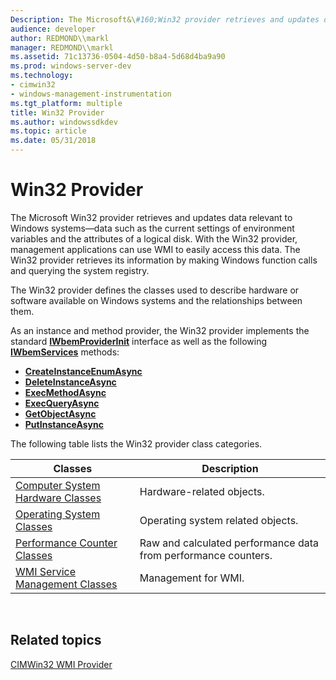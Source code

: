 ```yaml
---
Description: The Microsoft&\#160;Win32 provider retrieves and updates data relevant to Windows systems&\#8212;data such as the current settings of environment variables and the attributes of a logical disk.
audience: developer
author: REDMOND\\markl
manager: REDMOND\\markl
ms.assetid: 71c13736-0504-4d50-b8a4-5d68d4ba9a90
ms.prod: windows-server-dev
ms.technology:
- cimwin32
- windows-management-instrumentation
ms.tgt_platform: multiple
title: Win32 Provider
ms.author: windowssdkdev
ms.topic: article
ms.date: 05/31/2018
---
```


# Win32 Provider

The Microsoft Win32 provider retrieves and updates data relevant to Windows systems—data such as the current settings of environment variables and the attributes of a logical disk. With the Win32 provider, management applications can use WMI to easily access this data. The Win32 provider retrieves its information by making Windows function calls and querying the system registry.

The Win32 provider defines the classes used to describe hardware or software available on Windows systems and the relationships between them.

As an instance and method provider, the Win32 provider implements the standard [**IWbemProviderInit**](https://msdn.microsoft.com/windows/desktop/92edf347-c694-4023-b83f-09531072c631) interface as well as the following [**IWbemServices**](https://msdn.microsoft.com/windows/desktop/58e2ecca-7d1f-4831-93fc-f946f8ada2c0) methods:

-   [**CreateInstanceEnumAsync**](https://msdn.microsoft.com/windows/desktop/5ba2ff28-034f-4949-9bde-8c98345ec7c6)
-   [**DeleteInstanceAsync**](https://msdn.microsoft.com/windows/desktop/7c726842-a274-41d1-b622-681bf9f6ae8b)
-   [**ExecMethodAsync**](https://msdn.microsoft.com/windows/desktop/61966c03-80dc-4556-b2fc-97e879cf458c)
-   [**ExecQueryAsync**](https://msdn.microsoft.com/windows/desktop/d8b55500-d84c-431b-93c6-99d1f1b845c3)
-   [**GetObjectAsync**](https://msdn.microsoft.com/windows/desktop/6868a14d-3776-43a0-b241-b40d42a97afc)
-   [**PutInstanceAsync**](https://msdn.microsoft.com/windows/desktop/fef3eb72-74ba-49cd-b992-292405d29917)

The following table lists the Win32 provider class categories.



| Classes                                                                             | Description                                                               |
|-------------------------------------------------------------------------------------|---------------------------------------------------------------------------|
| [Computer System Hardware Classes](computer-system-hardware-classes.md)<br/> | Hardware-related objects.<br/>                                      |
| [Operating System Classes](operating-system-classes.md)<br/>                 | Operating system related objects.<br/>                              |
| [Performance Counter Classes](performance-counter-classes.md)<br/>           | Raw and calculated performance data from performance counters.<br/> |
| [WMI Service Management Classes](wmi-service-management-classes.md)<br/>     | Management for WMI.<br/>                                            |



 

## Related topics

<dl> <dt>

[CIMWin32 WMI Provider](cimwin32-wmi-providers.md)
</dt> </dl>

 

 




